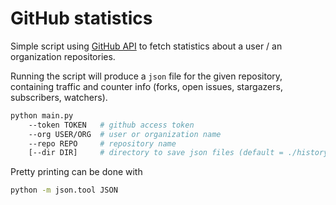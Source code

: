 # GitHub statistics

Simple script using [GitHub API](https://pypi.org/project/githubpy/) to fetch statistics about a user / an organization repositories.

Running the script will produce a `json` file for the given repository, containing traffic and counter info (forks, open issues, stargazers, subscribers, watchers).

```bash
python main.py
    --token TOKEN   # github access token
    --org USER/ORG  # user or organization name
    --repo REPO     # repository name
    [--dir DIR]     # directory to save json files (default = ./history)
```

Pretty printing can be done with

```bash
python -m json.tool JSON
```
